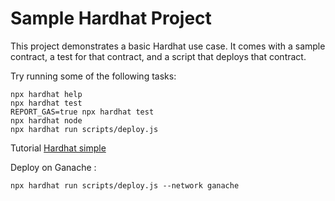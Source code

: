 # Sample Hardhat Project 


This project demonstrates a basic Hardhat use case. It comes with a sample contract, a test for that contract, and a script that deploys that contract.

Try running some of the following tasks:

```shell
npx hardhat help
npx hardhat test
REPORT_GAS=true npx hardhat test
npx hardhat node
npx hardhat run scripts/deploy.js
```

Tutorial [Hardhat simple](https://hardhat.org/tutorial) 

Deploy on Ganache : 
```shell
npx hardhat run scripts/deploy.js --network ganache
```
